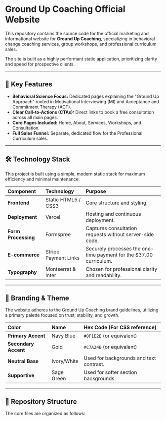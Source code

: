 # Ground Up Coaching Official Website

This repository contains the source code for the official marketing and informational website for **Ground Up Coaching**, specializing in behavioral change coaching services, group workshops, and professional curriculum sales.

The site is built as a highly performant static application, prioritizing clarity and speed for prospective clients.

---

## 🚀 Key Features

* **Behavioral Science Focus:** Dedicated pages explaining the "Ground Up Approach" rooted in Motivational Interviewing (MI) and Acceptance and Commitment Therapy (ACT).
* **Clear Call-to-Actions (CTAs):** Direct links to book a free consultation across all main pages.
* **Core Pages Included:** Home, About, Services, Workshops, and Consultation.
* **Full Sales Funnel:** Separate, dedicated flow for the Professional Curriculum sales.

---

## 🛠 Technology Stack

This project is built using a simple, modern static stack for maximum efficiency and minimal maintenance:

| Component | Technology | Purpose |
| :--- | :--- | :--- |
| **Frontend** | Static HTML5 / CSS3 | Core structure and styling. |
| **Deployment** | Vercel | Hosting and continuous deployment. |
| **Form Processing** | Formspree | Captures consultation requests without server-side code. |
| **E-commerce** | Stripe Payment Links | Securely processes the one-time payment for the \$37.00 curriculum. |
| **Typography** | Montserrat & Inter | Chosen for professional clarity and readability. |

---

## 🎨 Branding & Theme

The website adheres to the Ground Up Coaching brand guidelines, utilizing a primary palette focused on trust, stability, and growth.

| Color | Name | Hex Code (For CSS reference) |
| :--- | :--- | :--- |
| **Primary Accent** | Navy Blue | `#0F1E2E` (or equivalent) |
| **Secondary Accent** | Gold | `#C7A24B` (or equivalent) |
| **Neutral Base** | Ivory/White | Used for backgrounds and text contrast. |
| **Supportive** | Sage Green | Used for softer section backgrounds. |

---

## 📂 Repository Structure

The core files are organized as follows: